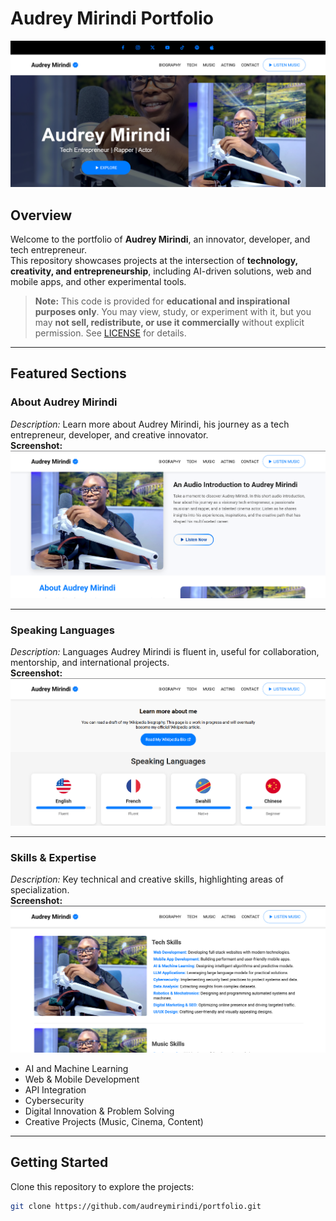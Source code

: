 # Audrey Mirindi Portfolio

![Audrey Mirindi](<./assets/screenshots/audrey-mirindi-portfolio-screenshots%20(3).png>) <!-- First screenshot: About Audrey Mirindi -->

## Overview

Welcome to the portfolio of **Audrey Mirindi**, an innovator, developer, and tech entrepreneur.  
This repository showcases projects at the intersection of **technology, creativity, and entrepreneurship**, including AI-driven solutions, web and mobile apps, and other experimental tools.

> **Note:** This code is provided for **educational and inspirational purposes only**. You may view, study, or experiment with it, but you may **not sell, redistribute, or use it commercially** without explicit permission. See [LICENSE](./LICENSE) for details.

---

## Featured Sections

### About Audrey Mirindi

_Description:_ Learn more about Audrey Mirindi, his journey as a tech entrepreneur, developer, and creative innovator.  
**Screenshot:**  
![About Audrey Mirindi](<./assets/screenshots/audrey-mirindi-portfolio-screenshots (4).png>)

---

### Speaking Languages

_Description:_ Languages Audrey Mirindi is fluent in, useful for collaboration, mentorship, and international projects.  
**Screenshot:**  
![Speaking Languages](<./assets/screenshots/audrey-mirindi-portfolio-screenshots%20(1).png>) <!-- Second screenshot: speaking languages -->

---

### Skills & Expertise

_Description:_ Key technical and creative skills, highlighting areas of specialization.  
**Screenshot:**  
![Skills](<./assets/screenshots/audrey-mirindi-portfolio-screenshots%20(2).png>) <!-- Third screenshot: skills -->

- AI and Machine Learning
- Web & Mobile Development
- API Integration
- Cybersecurity
- Digital Innovation & Problem Solving
- Creative Projects (Music, Cinema, Content)

---

## Getting Started

Clone this repository to explore the projects:

```bash
git clone https://github.com/audreymirindi/portfolio.git
```
